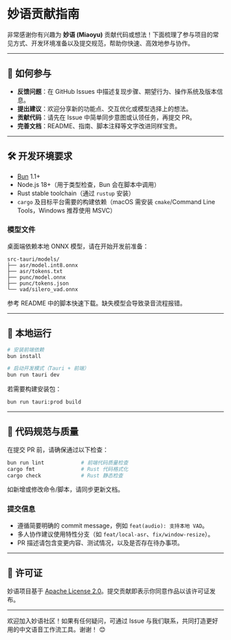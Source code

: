 # 妙语贡献指南

非常感谢你有兴趣为 **妙语 (Miaoyu)** 贡献代码或想法！下面梳理了参与项目的常见方式、开发环境准备以及提交规范，帮助你快速、高效地参与协作。

---

## 🤝 如何参与

- **反馈问题**：在 GitHub Issues 中描述复现步骤、期望行为、操作系统及版本信息。
- **提出建议**：欢迎分享新的功能点、交互优化或模型选择上的想法。
- **贡献代码**：请先在 Issue 中简单同步意图或认领任务，再提交 PR。
- **完善文档**：README、指南、脚本注释等文字改进同样宝贵。

---

## 🛠️ 开发环境要求

- [Bun](https://bun.sh/) 1.1+
- Node.js 18+（用于类型检查，Bun 会在脚本中调用）
- Rust stable toolchain（通过 `rustup` 安装）
- `cargo` 及目标平台需要的构建依赖（macOS 需安装 `cmake`/Command Line Tools，Windows 推荐使用 MSVC）

### 模型文件

桌面端依赖本地 ONNX 模型，请在开始开发前准备：

```
src-tauri/models/
├── asr/model.int8.onnx
├── asr/tokens.txt
├── punc/model.onnx
├── punc/tokens.json
└── vad/silero_vad.onnx
```

参考 README 中的脚本快速下载。缺失模型会导致录音流程报错。

---

## 🚀 本地运行

```bash
# 安装前端依赖
bun install

# 启动开发模式（Tauri + 前端）
bun run tauri dev
```

若需要构建安装包：

```bash
bun run tauri:prod build
```

---

## 🧹 代码规范与质量

在提交 PR 前，请确保通过以下检查：

```bash
bun run lint            # 前端代码质量检查
cargo fmt               # Rust 代码格式化
cargo check             # Rust 静态检查
```

如新增或修改命令/脚本，请同步更新文档。

### 提交信息

- 遵循简要明确的 commit message，例如 `feat(audio): 支持本地 VAD`。
- 多人协作建议使用特性分支（如 `feat/local-asr`、`fix/window-resize`）。
- PR 描述请包含变更内容、测试情况，以及是否存在待办事项。

---

## 🔐 许可证

妙语项目基于 [Apache License 2.0](LICENSE)。提交贡献即表示你同意作品以该许可证发布。

---

欢迎加入妙语社区！如果有任何疑问，可通过 Issue 与我们联系，共同打造更好用的中文语音工作流工具。谢谢！ 😊
